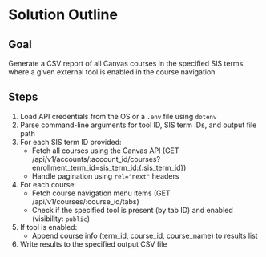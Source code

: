 # Solution Outline

## Goal
Generate a CSV report of all Canvas courses in the specified SIS terms where a given external tool is enabled in the course navigation.

## Steps

1. Load API credentials from the OS or a `.env` file using `dotenv`
2. Parse command-line arguments for tool ID, SIS term IDs, and output file path
3. For each SIS term ID provided:
   - Fetch all courses using the Canvas API (GET /api/v1/accounts/:account_id/courses?enrollment_term_id=sis_term_id:{:sis_term_id})
   - Handle pagination using `rel="next"` headers
4. For each course:
   - Fetch course navigation menu items (GET /api/v1/courses/:course_id/tabs)
   - Check if the specified tool is present (by tab ID) and enabled (visibility: `public`)
5. If tool is enabled:
   - Append course info (term_id, course_id, course_name) to results list
6. Write results to the specified output CSV file
